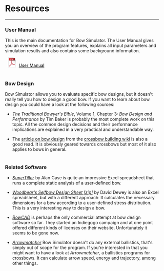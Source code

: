 # Resources

---

### User Manual

This is the main documentation for Bow Simulator. The User Manual gives you an overview of the program features, explains all input parameters and simulation results and also contains some background information.

<img src="../images/icon_pdf.png" style="width: 25px; margin: 0px 10px 0px 10px">[User Manual](files/user_manual.pdf)
<br><br>

<!--
### Technical Documentation

The Technical Documentation is geared towards developers and interested users who want to know exactly what the program is doing behind the scenes.
It contains all the theoretical work that Bow Simulator is based on, including the considerations that led to the mathematical bow model,
the derivation of the equations of motion and the numerical solution methods used to obtain the final results.

<img src="../img/icon_pdf.png" style="width: 25px; margin: 0px 10px 0px 10px">[Technical Documentation]()
<br>
<br>
-->

### Bow Design

Bow Simulator allows you to evaluate specific bow designs, but it doesn't really tell you how to design a good bow. If you want to learn about bow design you could have a look at the following sources:

* *The Traditional Bowyer's Bible*, Volume 1, Chapter 3: *Bow Design and Performance* by Tim Baker is probably the most complete work on this topic.
All the common design decisions and their performance implications are explained in a very practical and understandable way.

* The [article on bow design](http://crossbow.wikia.com/wiki/Bow_design) from the [crossbow building wiki](http://crossbow.wikia.com/wiki/Crossbow_Building_Wiki) is also a good read.
It is obviously geared towards crossbows but most of it also applies to bows in general.
<br><br>

### Related Software

* [*SuperTiller*](http://www.buildyourownbow.com/build-alongs/how-to-use-supertiller-build-along/) by Alan Case is quite an impressive Excel spreadsheet that runs a complete static analysis of a user-defined bow.

* [*Woodbear's Selfbow Design Sheet [zip]*](files/woodbears-selfbow-design-sheet.zip) by David Dewey is also an Excel spreadsheet, but with a different approach: It calculates the necessary dimensions for a bow according to a user-defined stress distribution. This is a very interesting way to design a bow.

* [*BowCAD*](https://www.indiegogo.com/projects/bowcad#/) is perhaps the only commercial attempt at bow design software so far. They started an Indiegogo campaign and at one point offered different kinds of licenses on their website. Unfortunately it seems to be gone now.

* [*Arrowmatcher*](http://www.x-ballistics.eu) Bow Simulator doesn't do any external ballistics, that's simply out of scope for the program. If you're interested in that you might want to have a look at *Arrowmatcher*, a ballistics programs for crossbows. It can calculate arrow speed, energy and trajectory, among other things.

<!--
### Physics of Bow and Arrow

**Archery Physics**

* *Determining the Stiffness Properties of Bowstring Materials* by Stefan Pfeifer [(PFD)]()

* *A method for static dimensioning of bows* by Stefan Pfeifer [(PDF)]()
-->
